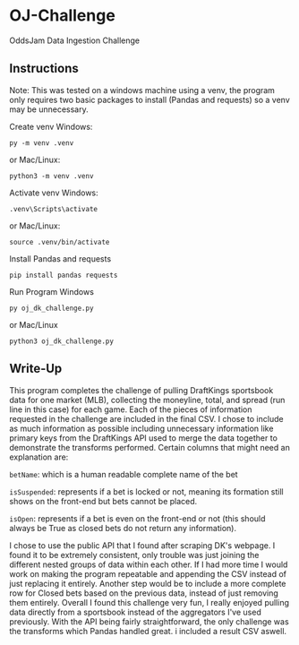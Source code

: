 # OJ-Challenge
OddsJam Data Ingestion Challenge

## Instructions
Note: This was tested on a windows machine using a venv, the program only requires two basic packages to install (Pandas and requests) so a venv may be unnecessary.

Create venv Windows:
```
py -m venv .venv
```
 or Mac/Linux:
```
python3 -m venv .venv
```
Activate venv Windows:
```
.venv\Scripts\activate
```
or Mac/Linux:
```
source .venv/bin/activate
```
Install Pandas and requests
```
pip install pandas requests
```

Run Program Windows
```
py oj_dk_challenge.py
```
or Mac/Linux
```
python3 oj_dk_challenge.py
```

## Write-Up
This program completes the challenge of pulling DraftKings sportsbook data for one market (MLB), collecting the moneyline, total, and spread (run line in this case) for each game. Each of the pieces of information requested in the challenge are included in the final CSV. I chose to include as much information as possible including unnecessary information like primary keys from the DraftKings API used to merge the data together to demonstrate the transforms performed. Certain columns that might need an explanation are:

`betName`: which is a human readable complete name of the bet

`isSuspended`: represents if a bet is locked or not, meaning its formation still shows on the front-end but bets cannot be placed.

`isOpen`: represents if a bet is even on the front-end or not (this should always be True as closed bets do not return any information).

I chose to use the public API that I found after scraping DK's webpage. I found it to be extremely consistent, only trouble was just joining the different nested groups of data within each other. If I had more time I would work on making the program repeatable and appending the CSV instead of just replacing it entirely. Another step would be to include a more complete row for Closed bets based on the previous data, instead of just removing them entirely. Overall I found this challenge very fun, I really enjoyed pulling data directly from a sportsbook instead of the aggregators I've used previously. With the API being fairly straightforward, the only challenge was the transforms which Pandas handled great. i included a result CSV aswell.